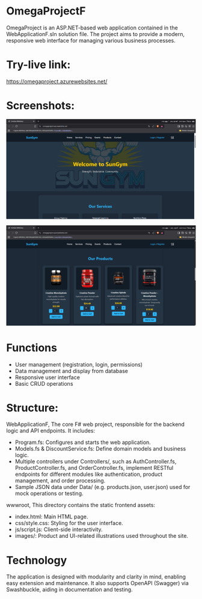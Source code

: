 # OmegaProjectF

OmegaProject is an ASP.NET-based web application contained in the WebApplicationF.sln solution file.
The project aims to provide a modern, responsive web interface for managing various business processes.

# Try-live link:

https://omegaproject.azurewebsites.net/

# Screenshots:

![App preview](screenshot1.png)

![App preview](screenshot2.png)

# Functions

- User management (registration, login, permissions)
- Data management and display from database
- Responsive user interface
- Basic CRUD operations

# Structure:

WebApplicationF,
The core F# web project, responsible for the backend logic and API endpoints. It includes:

- Program.fs: Configures and starts the web application.
- Models.fs & DiscountService.fs: Define domain models and business logic.
- Multiple controllers under Controllers/, such as AuthController.fs, ProductController.fs, and OrderController.fs, implement RESTful endpoints for different modules like authentication, product management, and order processing.
- Sample JSON data under Data/ (e.g. products.json, user.json) used for mock operations or testing.

wwwroot,
This directory contains the static frontend assets:

- index.html: Main HTML page.
- css/style.css: Styling for the user interface.
- js/script.js: Client-side interactivity.
- images/: Product and UI-related illustrations used throughout the site.

# Technology

The application is designed with modularity and clarity in mind, enabling easy extension and maintenance.
It also supports OpenAPI (Swagger) via Swashbuckle, aiding in documentation and testing.

